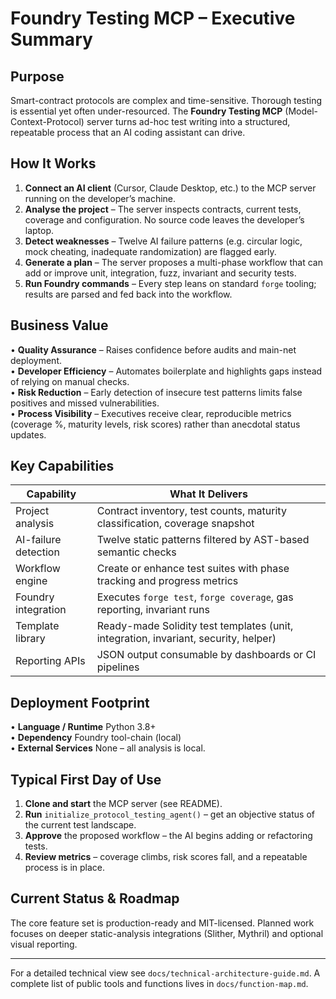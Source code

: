 # Foundry Testing MCP – Executive Summary

## Purpose

Smart-contract protocols are complex and time-sensitive.  Thorough testing is essential yet often under-resourced.  The **Foundry Testing MCP** (Model-Context-Protocol) server turns ad-hoc test writing into a structured, repeatable process that an AI coding assistant can drive.

## How It Works 

1. **Connect an AI client** (Cursor, Claude Desktop, etc.) to the MCP server running on the developer’s machine.
2. **Analyse the project** – The server inspects contracts, current tests, coverage and configuration.  No source code leaves the developer’s laptop.
3. **Detect weaknesses** – Twelve AI failure patterns (e.g. circular logic, mock cheating, inadequate randomization) are flagged early.
4. **Generate a plan** – The server proposes a multi-phase workflow that can add or improve unit, integration, fuzz, invariant and security tests.
5. **Run Foundry commands** – Every step leans on standard `forge` tooling; results are parsed and fed back into the workflow.

## Business Value

• **Quality Assurance** – Raises confidence before audits and main-net deployment.  
• **Developer Efficiency** – Automates boilerplate and highlights gaps instead of relying on manual checks.  
• **Risk Reduction** – Early detection of insecure test patterns limits false positives and missed vulnerabilities.  
• **Process Visibility** – Executives receive clear, reproducible metrics (coverage %, maturity levels, risk scores) rather than anecdotal status updates.

## Key Capabilities

| Capability | What It Delivers |
|------------|-----------------|
| Project analysis | Contract inventory, test counts, maturity classification, coverage snapshot |
| AI-failure detection | Twelve static patterns filtered by AST-based semantic checks |
| Workflow engine | Create or enhance test suites with phase tracking and progress metrics |
| Foundry integration | Executes `forge test`, `forge coverage`, gas reporting, invariant runs |
| Template library | Ready-made Solidity test templates (unit, integration, invariant, security, helper) |
| Reporting APIs | JSON output consumable by dashboards or CI pipelines |

## Deployment Footprint

• **Language / Runtime**  Python 3.8+  
• **Dependency**  Foundry tool-chain (local)  
• **External Services**  None – all analysis is local.  

## Typical First Day of Use

1. **Clone and start** the MCP server (see README).  
2. **Run** `initialize_protocol_testing_agent()` – get an objective status of the current test landscape.  
3. **Approve** the proposed workflow – the AI begins adding or refactoring tests.  
4. **Review metrics** – coverage climbs, risk scores fall, and a repeatable process is in place.

## Current Status & Roadmap

The core feature set is production-ready and MIT-licensed.  Planned work focuses on deeper static-analysis integrations (Slither, Mythril) and optional visual reporting.

---

For a detailed technical view see `docs/technical-architecture-guide.md`.  A complete list of public tools and functions lives in `docs/function-map.md`. 